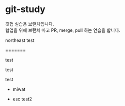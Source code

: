 # git-study
깃헙 실습용 브랜치입니다.<br/>
협업을 위해 브랜치 따고 PR, merge, pull 하는 연습을 합니다.<br/>

northeast test

=======

test 

test


test

- miwat

- esc test2
